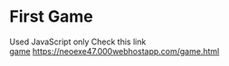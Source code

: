 # First Game
Used JavaScript only 
Check this link<br>
[game](https://neoexe47.000webhostapp.com/game.html "game.html")
https://neoexe47.000webhostapp.com/game.html
